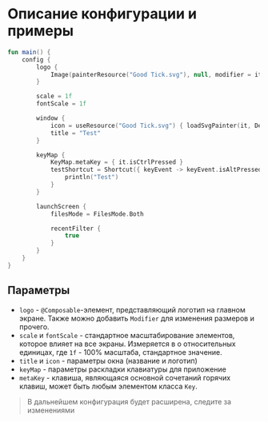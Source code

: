 # Описание конфигурации и примеры

```kt
fun main() {
    config {
        logo {
            Image(painterResource("Good Tick.svg"), null, modifier = it, contentScale = ContentScale.FillHeight)
        }

        scale = 1f
        fontScale = 1f

        window {
            icon = useResource("Good Tick.svg") { loadSvgPainter(it, Density(100f)) }
            title = "Test"
        }

        keyMap {
            KeyMap.metaKey = { it.isCtrlPressed }
            testShortcut = Shortcut({ keyEvent -> keyEvent.isAltPressed }) {
                println("Test")
            }
        }

        launchScreen {
            filesMode = FilesMode.Both

            recentFilter {
                true
            }
        }
    }
}
```

## Параметры

* `logo` - `@Composable`-элемент, представляющий логотип на главном экране.
  Также можно добавить `Modifier` для изменения размеров и прочего.
* `scale` и `fontScale` - стандартное масштабирование элементов, которое влияет на все экраны.
  Измеряется в о относительных единицах, где `1f` - 100% масштаба, стандартное значение.
* `title` и `icon` - параметры окна (название и логотип)
* `keyMap` - параметры раскладки клавиатуры для приложение
* `metaKey` - клавиша, являющаяся основной сочетаний горячих клавиш, может быть любым элементом класса `Key`.

> В дальнейшем конфигурация будет расширена, следите за изменениями
